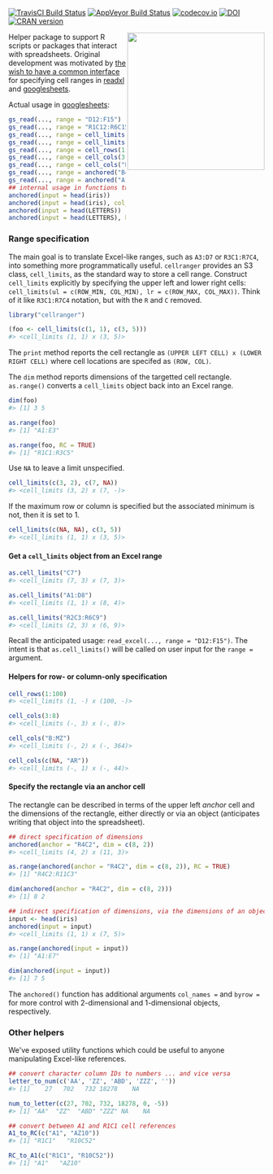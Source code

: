 
<!-- README.md is generated from README.Rmd. Please edit that file -->
[![TravisCI Build Status](https://travis-ci.org/jennybc/cellranger.svg?branch=master)](https://travis-ci.org/jennybc/cellranger) [![AppVeyor Build Status](https://ci.appveyor.com/api/projects/status/github/jennybc/cellranger?branch=master&svg=true)](https://ci.appveyor.com/project/jennybc/cellranger) [![codecov.io](https://codecov.io/github/jennybc/cellranger/coverage.svg?branch=master)](https://codecov.io/github/jennybc/cellranger?branch=master) [![DOI](https://zenodo.org/badge/16122/jennybc/cellranger.svg)](http://dx.doi.org/10.5281/zenodo.21970) [![CRAN version](http://www.r-pkg.org/badges/version/cellranger)](https://cran.r-project.org/web/packages/cellranger/index.html)

<img src="http://i.imgur.com/RJJy15I.jpg" width="270" align="right" />

Helper package to support R scripts or packages that interact with spreadsheets. Original development was motivated by [the wish to have a common interface](https://github.com/hadley/readxl/issues/8) for specifying cell ranges in [readxl](https://github.com/hadley/readxl) and [googlesheets](https://github.com/jennybc/googlesheets).

Actual usage in [googlesheets](https://github.com/jennybc/googlesheets):

``` r
gs_read(..., range = "D12:F15")
gs_read(..., range = "R1C12:R6C15")
gs_read(..., range = cell_limits(c(1, 1), c(6, 15)))
gs_read(..., range = cell_limits(c(2, 1), c(NA, NA)))
gs_read(..., range = cell_rows(1:100))
gs_read(..., range = cell_cols(3:8))
gs_read(..., range = cell_cols("B:MZ"))
gs_read(..., range = anchored("B4", dim = c(2, 10)))
gs_read(..., range = anchored("A1", dim = c(5, 6), col_names = TRUE))
## internal usage in functions that put data into a googlesheet
anchored(input = head(iris))
anchored(input = head(iris), col_names = FALSE)
anchored(input = head(LETTERS))
anchored(input = head(LETTERS), byrow = TRUE)
```

### Range specification

The main goal is to translate Excel-like ranges, such as `A3:D7` or `R3C1:R7C4`, into something more programmatically useful. `cellranger` provides an S3 class, `cell_limits`, as the standard way to store a cell range. Construct `cell_limits` explicitly by specifying the upper left and lower right cells: `cell_limits(ul = c(ROW_MIN, COL_MIN), lr = c(ROW_MAX, COL_MAX))`. Think of it like `R3C1:R7C4` notation, but with the `R` and `C` removed.

``` r
library("cellranger")

(foo <- cell_limits(c(1, 1), c(3, 5)))
#> <cell_limits (1, 1) x (3, 5)>
```

The `print` method reports the cell rectangle as `(UPPER LEFT CELL) x (LOWER RIGHT CELL)` where cell locations are specifed as `(ROW, COL)`.

The `dim` method reports dimensions of the targetted cell rectangle. `as.range()` converts a `cell_limits` object back into an Excel range.

``` r
dim(foo)
#> [1] 3 5

as.range(foo)
#> [1] "A1:E3"

as.range(foo, RC = TRUE)
#> [1] "R1C1:R3C5"
```

Use `NA` to leave a limit unspecified.

``` r
cell_limits(c(3, 2), c(7, NA))
#> <cell_limits (3, 2) x (7, -)>
```

If the maximum row or column is specified but the associated minimum is not, then it is set to 1.

``` r
cell_limits(c(NA, NA), c(3, 5))
#> <cell_limits (1, 1) x (3, 5)>
```

#### Get a `cell_limits` object from an Excel range

``` r
as.cell_limits("C7")
#> <cell_limits (7, 3) x (7, 3)>

as.cell_limits("A1:D8")
#> <cell_limits (1, 1) x (8, 4)>

as.cell_limits("R2C3:R6C9")
#> <cell_limits (2, 3) x (6, 9)>
```

Recall the anticipated usage: `read_excel(..., range = "D12:F15")`. The intent is that `as.cell_limits()` will be called on user input for the `range =` argument.

#### Helpers for row- or column-only specification

``` r
cell_rows(1:100)
#> <cell_limits (1, -) x (100, -)>

cell_cols(3:8)
#> <cell_limits (-, 3) x (-, 8)>

cell_cols("B:MZ")
#> <cell_limits (-, 2) x (-, 364)>

cell_cols(c(NA, "AR"))
#> <cell_limits (-, 1) x (-, 44)>
```

#### Specify the rectangle via an anchor cell

The rectangle can be described in terms of the upper left *anchor* cell and the dimensions of the rectangle, either directly or via an object (anticipates writing that object into the spreadsheet).

``` r
## direct specification of dimensions
anchored(anchor = "R4C2", dim = c(8, 2))
#> <cell_limits (4, 2) x (11, 3)>

as.range(anchored(anchor = "R4C2", dim = c(8, 2)), RC = TRUE)
#> [1] "R4C2:R11C3"

dim(anchored(anchor = "R4C2", dim = c(8, 2)))
#> [1] 8 2

## indirect specification of dimensions, via the dimensions of an object
input <- head(iris)
anchored(input = input)
#> <cell_limits (1, 1) x (7, 5)>

as.range(anchored(input = input))
#> [1] "A1:E7"

dim(anchored(input = input))
#> [1] 7 5
```

The `anchored()` function has additional arguments `col_names =` and `byrow =` for more control with 2-dimensional and 1-dimensional objects, respectively.

### Other helpers

We've exposed utility functions which could be useful to anyone manipulating Excel-like references.

``` r
## convert character column IDs to numbers ... and vice versa
letter_to_num(c('AA', 'ZZ', 'ABD', 'ZZZ', ''))
#> [1]    27   702   732 18278    NA

num_to_letter(c(27, 702, 732, 18278, 0, -5))
#> [1] "AA"  "ZZ"  "ABD" "ZZZ" NA    NA

## convert between A1 and R1C1 cell references
A1_to_RC(c("A1", "AZ10"))
#> [1] "R1C1"   "R10C52"

RC_to_A1(c("R1C1", "R10C52"))
#> [1] "A1"   "AZ10"
```
